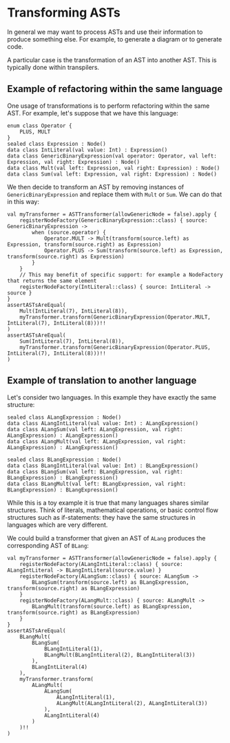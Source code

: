 # Transforming ASTs

In general we may want to process ASTs and use their information to produce something else. For example, to generate a diagram or to generate code.

A particular case is the transformation of an AST into another AST. This is typically done within transpilers.

## Example of refactoring within the same language

One usage of transformations is to perform refactoring within the same AST. For example, let's suppose that we have this language:

```
enum class Operator {
    PLUS, MULT
}
sealed class Expression : Node()
data class IntLiteral(val value: Int) : Expression()
data class GenericBinaryExpression(val operator: Operator, val left: Expression, val right: Expression) : Node()
data class Mult(val left: Expression, val right: Expression) : Node()
data class Sum(val left: Expression, val right: Expression) : Node()
```

We then decide to transform an AST by removing instances of `GenericBinaryExpression` and replace them with `Mult` or `Sum`. We can do that in this way:

```
val myTransformer = ASTTransformer(allowGenericNode = false).apply {
    registerNodeFactory(GenericBinaryExpression::class) { source: GenericBinaryExpression ->
        when (source.operator) {
            Operator.MULT -> Mult(transform(source.left) as Expression, transform(source.right) as Expression)
            Operator.PLUS -> Sum(transform(source.left) as Expression, transform(source.right) as Expression)
        }
    }
    // This may benefit of specific support: for example a NodeFactory that returns the same element
    registerNodeFactory(IntLiteral::class) { source: IntLiteral -> source }
}
assertASTsAreEqual(
    Mult(IntLiteral(7), IntLiteral(8)),
    myTransformer.transform(GenericBinaryExpression(Operator.MULT, IntLiteral(7), IntLiteral(8)))!!
)
assertASTsAreEqual(
    Sum(IntLiteral(7), IntLiteral(8)),
    myTransformer.transform(GenericBinaryExpression(Operator.PLUS, IntLiteral(7), IntLiteral(8)))!!
)
```

## Example of translation to another language

Let's consider two languages. In this example they have exactly the same structure:

```
sealed class ALangExpression : Node()
data class ALangIntLiteral(val value: Int) : ALangExpression()
data class ALangSum(val left: ALangExpression, val right: ALangExpression) : ALangExpression()
data class ALangMult(val left: ALangExpression, val right: ALangExpression) : ALangExpression()

sealed class BLangExpression : Node()
data class BLangIntLiteral(val value: Int) : BLangExpression()
data class BLangSum(val left: BLangExpression, val right: BLangExpression) : BLangExpression()
data class BLangMult(val left: BLangExpression, val right: BLangExpression) : BLangExpression()
```

While this is a toy example it is true that many languages shares similar structures. Think of literals, mathematical operations, or basic control flow structures such as if-statements: they have the same structures in languages which are very different.

We could build a transformer that given an AST of `ALang` produces the corresponding AST of `BLang`:

```
val myTransformer = ASTTransformer(allowGenericNode = false).apply {
    registerNodeFactory(ALangIntLiteral::class) { source: ALangIntLiteral -> BLangIntLiteral(source.value) }
    registerNodeFactory(ALangSum::class) { source: ALangSum ->
        BLangSum(transform(source.left) as BLangExpression, transform(source.right) as BLangExpression)
    }
    registerNodeFactory(ALangMult::class) { source: ALangMult ->
        BLangMult(transform(source.left) as BLangExpression, transform(source.right) as BLangExpression)
    }
}
assertASTsAreEqual(
    BLangMult(
        BLangSum(
            BLangIntLiteral(1),
            BLangMult(BLangIntLiteral(2), BLangIntLiteral(3))
        ),
        BLangIntLiteral(4)
    ),
    myTransformer.transform(
        ALangMult(
            ALangSum(
                ALangIntLiteral(1),
                ALangMult(ALangIntLiteral(2), ALangIntLiteral(3))
            ),
            ALangIntLiteral(4)
        )
    )!!
)
```

